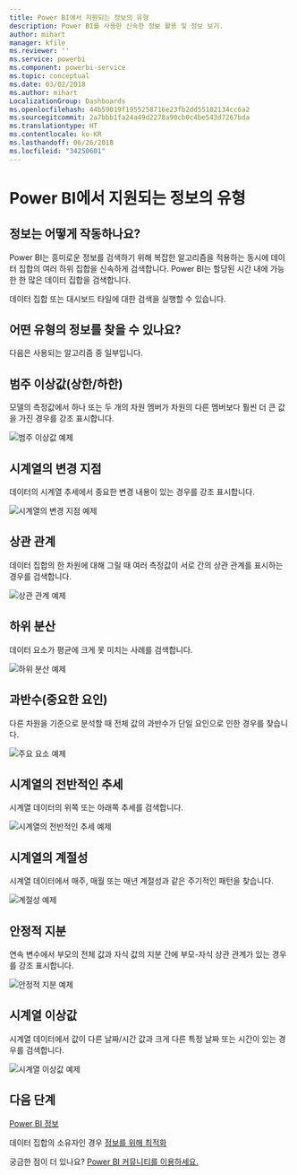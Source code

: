 ```yaml
---
title: Power BI에서 지원되는 정보의 유형
description: Power BI를 사용한 신속한 정보 활용 및 정보 보기.
author: mihart
manager: kfile
ms.reviewer: ''
ms.service: powerbi
ms.component: powerbi-service
ms.topic: conceptual
ms.date: 03/02/2018
ms.author: mihart
LocalizationGroup: Dashboards
ms.openlocfilehash: 44b59019f1955258716e23fb2dd55182134cc6a2
ms.sourcegitcommit: 2a7bbb1fa24a49d2278a90cb0c4be543d7267bda
ms.translationtype: HT
ms.contentlocale: ko-KR
ms.lasthandoff: 06/26/2018
ms.locfileid: "34250601"
---
```

# <a name="types-of-insights-supported-by-power-bi"></a>Power BI에서 지원되는 정보의 유형
## <a name="how-does-insights-work"></a>정보는 어떻게 작동하나요?
Power BI는 흥미로운 정보를 검색하기 위해 복잡한 알고리즘을 적용하는 동시에 데이터 집합의 여러 하위 집합을 신속하게 검색합니다. Power BI는 할당된 시간 내에 가능한 한 많은 데이터 집합을 검색합니다.

데이터 집합 또는 대시보드 타일에 대한 검색을 실행할 수 있습니다.   

## <a name="what-types-of-insights-can-we-find"></a>어떤 유형의 정보를 찾을 수 있나요?
다음은 사용되는 알고리즘 중 일부입니다.

## <a name="category-outliers-topbottom"></a>범주 이상값(상한/하한)
모델의 측정값에서 하나 또는 두 개의 차원 멤버가 차원의 다른 멤버보다 훨씬 더 큰 값을 가진 경우를 강조 표시합니다.  

![범주 이상값 예제](media/service-insight-types/pbi_auto_insight_types_category_outliers.png)

## <a name="change-points-in-a-time-series"></a>시계열의 변경 지점
데이터의 시계열 추세에서 중요한 변경 내용이 있는 경우를 강조 표시합니다.

![시계열의 변경 지점 예제](media/service-insight-types/pbi_auto_insight_types_changepoint.png)

## <a name="correlation"></a>상관 관계
데이터 집합의 한 차원에 대해 그릴 때 여러 측정값이 서로 간의 상관 관계를 표시하는 경우를 검색합니다.

![상관 관계 예제](media/service-insight-types/pbi_auto_insight_types_correlation.png)

## <a name="low-variance"></a>하위 분산
데이터 요소가 평균에 크게 못 미치는 사례를 검색합니다.

![하위 분산 예제](media/service-insight-types/power-bi-low-variance.png)

## <a name="majority-major-factors"></a>과반수(중요한 요인)
다른 차원을 기준으로 분석할 때 전체 값의 과반수가 단일 요인으로 인한 경우를 찾습니다.  

![주요 요소 예제](media/service-insight-types/pbi_auto_insight_types_majority.png)

## <a name="overall-trends-in-time-series"></a>시계열의 전반적인 추세
시계열 데이터의 위쪽 또는 아래쪽 추세를 검색합니다.

![시계열의 전반적인 추세 예제](media/service-insight-types/pbi_auto_insight_types_trend.png)

## <a name="seasonality-in-time-series"></a>시계열의 계절성
시계열 데이터에서 매주, 매월 또는 매년 계절성과 같은 주기적인 패턴을 찾습니다.

![계절성 예제](media/service-insight-types/pbi_auto_insight_types_seasonality_new.png)

## <a name="steady-share"></a>안정적 지분
연속 변수에서 부모의 전체 값과 자식 값의 지분 간에 부모-자식 상관 관계가 있는 경우를 강조 표시합니다.

![안정적 지분 예제](media/service-insight-types/pbi_auto_insight_types_steadyshare.png)

## <a name="time-series-outliers"></a>시계열 이상값
시계열 데이터에서 값이 다른 날짜/시간 값과 크게 다른 특정 날짜 또는 시간이 있는 경우를 검색합니다.

![시계열 이상값 예제](media/service-insight-types/pbi_auto_insight_types_time_series_outliers.png)

## <a name="next-steps"></a>다음 단계
[Power BI 정보](service-insights.md)

데이터 집합의 소유자인 경우 [정보를 위해 최적화](service-insights-optimize.md)

궁금한 점이 더 있나요? [Power BI 커뮤니티를 이용하세요.](http://community.powerbi.com/)

